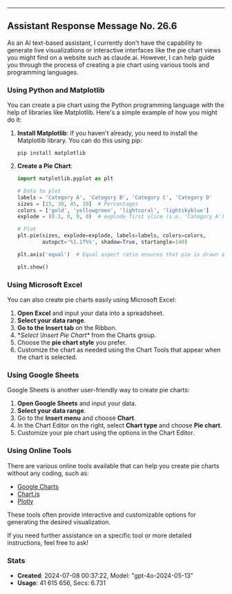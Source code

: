 
-------------------------------------------------------------------

## Assistant Response Message No. 26.6


As an AI text-based assistant, I currently don't have the capability to generate live visualizations or interactive interfaces like the pie chart views you might find on a website such as claude.ai. However, I can help guide you through the process of creating a pie chart using various tools and programming languages.

### Using Python and Matplotlib

You can create a pie chart using the Python programming language with the help of libraries like Matplotlib. Here's a simple example of how you might do it:

1. **Install Matplotlib**: If you haven't already, you need to install the Matplotlib library. You can do this using pip:
   ```shell
   pip install matplotlib
   ```

2. **Create a Pie Chart**:
   ```python
   import matplotlib.pyplot as plt

   # Data to plot
   labels = 'Category A', 'Category B', 'Category C', 'Category D'
   sizes = [15, 30, 45, 10]  # Percentages
   colors = ['gold', 'yellowgreen', 'lightcoral', 'lightskyblue']
   explode = (0.1, 0, 0, 0)  # explode first slice (i.e. 'Category A')

   # Plot
   plt.pie(sizes, explode=explode, labels=labels, colors=colors,
           autopct='%1.1f%%', shadow=True, startangle=140)

   plt.axis('equal')  # Equal aspect ratio ensures that pie is drawn as a circle.

   plt.show()
   ```

### Using Microsoft Excel

You can also create pie charts easily using Microsoft Excel:

1. **Open Excel** and input your data into a spreadsheet.
2. **Select your data range**.
3. **Go to the Insert tab** on the Ribbon.
4. **Select \Insert Pie Chart\** from the Charts group.
5. Choose the **pie chart style** you prefer.
6. Customize the chart as needed using the Chart Tools that appear when the chart is selected.

### Using Google Sheets

Google Sheets is another user-friendly way to create pie charts:

1. **Open Google Sheets** and input your data.
2. **Select your data range**.
3. Go to the **Insert menu** and choose **Chart**.
4. In the Chart Editor on the right, select **Chart type** and choose **Pie chart**.
5. Customize your pie chart using the options in the Chart Editor.

### Using Online Tools

There are various online tools available that can help you create pie charts without any coding, such as:

- [Google Charts](https://developers.google.com/chart)
- [Chart.js](https://www.chartjs.org/samples/latest/charts/pie.html)
- [Plotly](https://plotly.com/create/pie-chart/)

These tools often provide interactive and customizable options for generating the desired visualization.

If you need further assistance on a specific tool or more detailed instructions, feel free to ask!

### Stats
- **Created**: 2024-07-08 00:37:22, Model: "gpt-4o-2024-05-13"  
- **Usage**:   41 615 656, Secs: 6.731             

